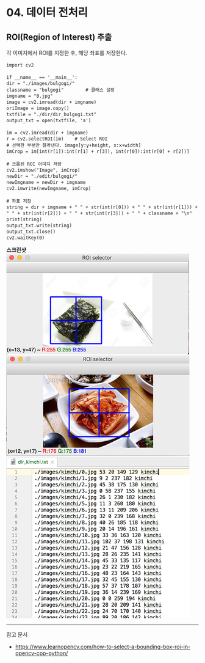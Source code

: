 #  04. 데이터 전처리

## ROI(Region of Interest) 추출   
각 이미지에서 ROI를 지정한 후, 해당 좌표를 저장한다.

    import cv2

    if __name__ == '__main__':
    dir = "./images/bulgogi/"
    classname = "bulgogi"        # 클래스 설정
    imgname = "0.jpg"
    image = cv2.imread(dir + imgname)
    oriImage = image.copy()
    txtfile = "./dir/dir_bulgogi.txt"
    output_txt = open(txtfile, 'a')

    im = cv2.imread(dir + imgname)
    r = cv2.selectROI(im)    # Select ROI
    # 선택한 부분만 잘라낸다. image[y:y+height, x:x+width]
    imCrop = im[int(r[1]):int(r[1] + r[3]), int(r[0]):int(r[0] + r[2])]

    # 크롭된 ROI 이미지 저장
    cv2.imshow("Image", imCrop)
    newDir = "./edit/bulgogi/"
    newImgname = newDir + imgname
    cv2.imwrite(newImgname, imCrop)
    
    # 좌표 저장
    string = dir + imgname + " " + str(int(r[0])) + " " + str(int(r[1])) + " " + str(int(r[2])) + " " + str(int(r[3])) + " " + classname + "\n"
    print(string)
    output_txt.write(string)
    output_txt.close()
    cv2.waitKey(0)
  
**스크린샷**  
![img01](./image/02-1.png)
![img02](./image/02-2.png)
![img03](./image/02-3.png)


-----------
참고 문서  

* https://www.learnopencv.com/how-to-select-a-bounding-box-roi-in-opencv-cpp-python/
